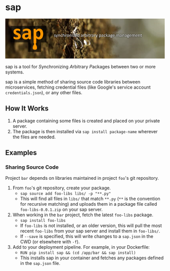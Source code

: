 # sap

![sap header image](sap-800x200.png?raw=true)

sap is a tool for *S*ynchronizing *A*rbitrary *P*ackages between
two or more systems.

sap is a simple method of sharing source code libraries between microservices,
fetching credential files (like Google's service account `credentials.json`),
or any other files.

## How It Works

1. A package containing some files is created and placed on your private server.
2. The package is then installed via `sap install package-name` wherever the files are needed.

## Examples

### Sharing Source Code

Project `bar` depends on libraries maintained in project `foo`'s git repository.

1. From `foo`'s git repository, create your package.
    * `sap source add foo-libs libs/ -p "**.py"`
    * This will find all files in `libs/` that match `**.py` (`**` is the convention for recursive matching) and uploads them in a package file called `foo-libs-0.0.1.zip` on your sap server.
2. When working in the `bar` project, fetch the latest `foo-libs` package.
    * `sap install foo-libs`
    * If `foo-libs` is not installed, or an older version, this will pull the most recent `foo-libs` from your sap server and install them in `foo-libs/`.
    * If `--save` is specified, this will write changes to a `sap.json` in the CWD (or elsewhere with `-f`).
3. Add to your deployment pipeline. For example, in your Dockerfile:
    * `RUN pip install sap && (cd /app/bar && sap install)`
    * This installs sap in your container and fetches any packages defined in the `sap.json` file.

